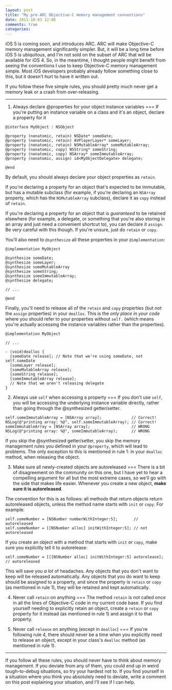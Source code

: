 ```yaml
---
layout: post
title: "My pre-ARC Objective-C memory management conventions"
date: 2011-10-03 12:06
comments: true
categories: 
---
```


iOS 5 is coming soon, and introduces ARC. ARC will make Objective-C memory management significantly simpler. But, it will be a long time before iOS 5 is ubiquitous, and I'm not sold on the subset of ARC that will be available for iOS 4. So, in the meantime, I thought people might benefit from seeing the conventions I use to keep Objective-C memory management simple. Most iOS developers probably already follow something close to this, but it doesn't hurt to have it written out.

If you follow these five simple rules, you should pretty much never get a memory leak or a crash from over-releasing.

---

1. Always declare @properties for your object instance variables
===
If you're putting an instance variable on a class and it's an object, declare a property for it

``` objc Declaring properties
@interface MyObject : NSObject

@property (nonatomic, retain) NSDate* someDate;
@property (nonatomic, retain) AVPlayerLayer* someLayer;
@property (nonatomic, retain) NSMutableArray* someMutableArray;
@property (nonatomic, copy) NSString* someString;
@property (nonatomic, copy) NSArray* someImmutableArray;
@property (nonatomic, assign) id<MyObjectDelegate> delegate;

@end
```

By default, you should always declare your object properties as `retain`.

If you're declaring a property for an object that's expected to be immutable, but has a mutable subclass (for example, if you're declaring an `NSArray` property, which has the `NSMutableArray` subclass), declare it as `copy` instead of `retain`.

If you're declaring a property for an object that is *guaranteed* to be retained elsewhere (for example, a delegate, or something that you're also storing in an array and just need a convenient shortcut to), you can declare it `assign`. Be very careful with this though. If you're unsure, just do `retain` or `copy`.

You'll also need to `@synthesize` all these properties in your `@implementation`:

``` objc Synthesizing properties
@implementation MyObject

@synthesize someDate;
@synthesize someLayer;
@synthesize someMutableArray
@synthesize someString;
@synthesize someImmutableArray;
@synthesize delegate;

// ...

@end
```

Finally, you'll need to release all of the `retain` and `copy` properties (but *not* the `assign` properties) in your `dealloc`. This is the *only place in your code* where you should refer to your properties without `self.` (which means you're actually accessing the instance variables rather than the properties).

``` objc Releasing properties
@implementation MyObject

// ...

- (void)dealloc {
  [someDate release]; // Note that we're using someDate, not self.someDate
  [someLayer release];
  [someMutableArray release];
  [someString release];
  [someImmutableArray release];
  // Note that we aren't releasing delegate
}
```

2. Always use `self` when accessing a property
===
If you don't use `self`, you will be accessing the underlying instance variable directly, rather than going through the @synthesized getter/setter.

``` objc
self.someImmutableArray = [NSArray array];             // Correct!
NSLog(@"printing array: %@", self.someImmutableArray); // Correct!
someImmutableArray = [NSArray array];                  // WRONG
NSLog(@"printing array: %@", someImmutableArray);      // WRONG
```

If you skip the @synthesized getter/setter, you skip the memory management rules you defined in your `@property`, which will lead to problems. The only exception to this is mentioned in rule 1: in your `dealloc` method, when releasing the object.

3. Make sure all newly-created objects are autoreleased
===
There is a bit of disagreement on the community on this one, but I have yet to hear a compelling argument for all but the most extreme cases, so we'll go with the side that makes life easier. Whenever you create a new object, **make sure it is autoreleased**.

The convention for this is as follows: all methods that return objects return autoreleased objects, unless the method name starts with `init` or `copy`. For example:

``` objc
self.someNumber = [NSNumber numberWithInteger:5];       // autoreleased
self.someNumber = [[NSNumber alloc] initWithInteger:5]; // not autoreleased
```

If you create an object with a method that starts with `init` or `copy`, make sure you explicitly tell it to autorelease:

``` objc
self.someNumber = [[[NSNumber alloc] initWithInteger:5] autorelease]; // autoreleased
```

This will save you *a lot* of headaches. Any objects that you don't want to keep will be released automatically. Any objects that you do want to keep should be assigned to a property, and since the property is `retain` or `copy` (as mentioned in rule 1), they will be retained and kept automatically.

4. Never call `retain` on anything
===
The method `retain` is not called once in all the lines of Objective-C code in my current code base. If you find yourself needing to explicitly retain an object, create a `retain` or `copy` property for it instead (as mentioned in rule 1) and assign it to that property.

5. Never call `release` on anything (except in `dealloc`)
===
If you're following rule 4, there should never be a time when you explicitly need to release an object, except in your class's `dealloc` method (as mentioned in rule 1).

---

If you follow all these rules, you should never have to think about memory management. If you deviate from any of them, you could end up in weird tough-to-debug situations, so try your hardest not to. If you find yourself in a situation where you think you absolutely need to deviate, write a comment on this post explaining your situation, and I'll see if I can help.